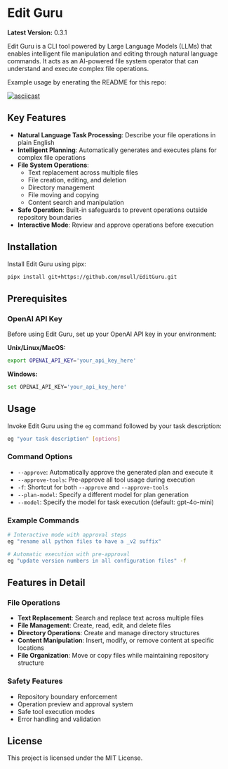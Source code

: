 # Edit Guru

**Latest Version:** 0.3.1

Edit Guru is a CLI tool powered by Large Language Models (LLMs) that enables intelligent file manipulation and editing through natural language commands. It acts as an AI-powered file system operator that can understand and execute complex file operations.


Example usage by enerating the README for this repo:

[![asciicast](https://asciinema.org/a/VofKYWuifGLijwhQTfr5AH7N1.svg)](https://asciinema.org/a/VofKYWuifGLijwhQTfr5AH7N1)

## Key Features

- **Natural Language Task Processing**: Describe your file operations in plain English
- **Intelligent Planning**: Automatically generates and executes plans for complex file operations
- **File System Operations**:
  - Text replacement across multiple files
  - File creation, editing, and deletion
  - Directory management
  - File moving and copying
  - Content search and manipulation
- **Safe Operation**: Built-in safeguards to prevent operations outside repository boundaries
- **Interactive Mode**: Review and approve operations before execution

## Installation

Install Edit Guru using pipx:

```bash
pipx install git+https://github.com/msull/EditGuru.git
```

## Prerequisites

### OpenAI API Key

Before using Edit Guru, set up your OpenAI API key in your environment:

**Unix/Linux/MacOS:**
```bash
export OPENAI_API_KEY='your_api_key_here'
```

**Windows:**
```bash
set OPENAI_API_KEY='your_api_key_here'
```

## Usage

Invoke Edit Guru using the `eg` command followed by your task description:

```bash
eg "your task description" [options]
```

### Command Options

- `--approve`: Automatically approve the generated plan and execute it
- `--approve-tools`: Pre-approve all tool usage during execution
- `-f`: Shortcut for both `--approve` and `--approve-tools`
- `--plan-model`: Specify a different model for plan generation
- `--model`: Specify the model for task execution (default: gpt-4o-mini)

### Example Commands

```bash
# Interactive mode with approval steps
eg "rename all python files to have a _v2 suffix"

# Automatic execution with pre-approval
eg "update version numbers in all configuration files" -f
```

## Features in Detail

### File Operations

- **Text Replacement**: Search and replace text across multiple files
- **File Management**: Create, read, edit, and delete files
- **Directory Operations**: Create and manage directory structures
- **Content Manipulation**: Insert, modify, or remove content at specific locations
- **File Organization**: Move or copy files while maintaining repository structure

### Safety Features

- Repository boundary enforcement
- Operation preview and approval system
- Safe tool execution modes
- Error handling and validation

## License

This project is licensed under the MIT License.
